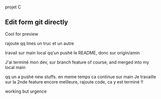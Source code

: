 projet C

## Edit form git directly
Cool for preview

rajoute qq lines
un truc
et un autre

travail sur main local
qq'un pushé le README, donc sur origin/amin

J'ai terminé mon dev, sur  branch feature of course, and merged into my local main

qq un a pushé  new stuffs. en meme temps ca continue sur main
Je travaille sur la 2nde feature encore meilleure, rajoute code, ca y est terminé !!

working but urgence
